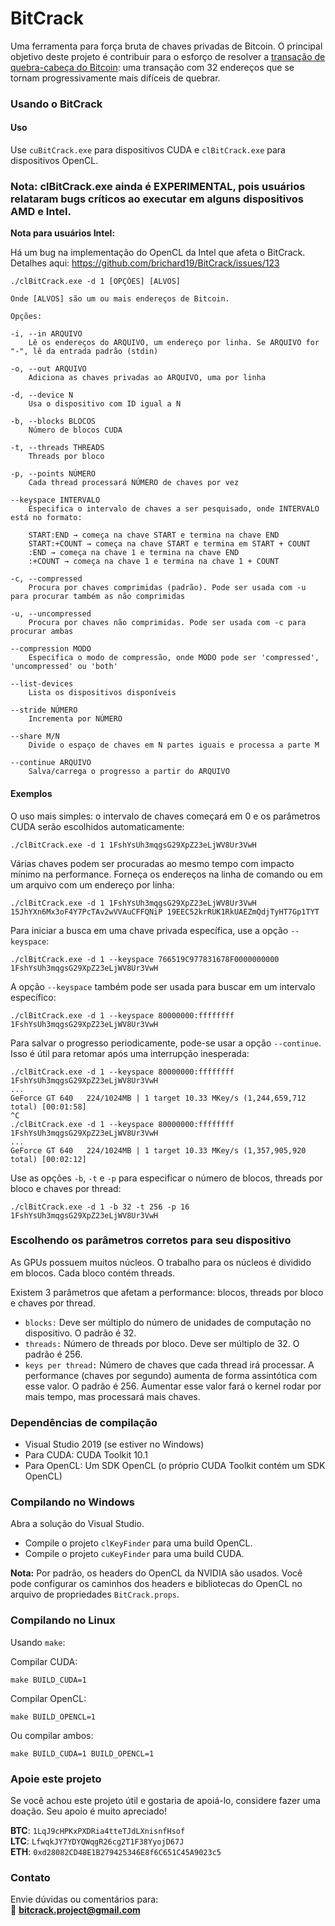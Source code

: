 
# BitCrack

Uma ferramenta para força bruta de chaves privadas de Bitcoin. O principal objetivo deste projeto é contribuir para o esforço de resolver a [transação de quebra-cabeça do Bitcoin](https://blockchain.info/tx/08389f34c98c606322740c0be6a7125d9860bb8d5cb182c02f98461e5fa6cd15): uma transação com 32 endereços que se tornam progressivamente mais difíceis de quebrar.

### Usando o BitCrack

#### Uso

Use `cuBitCrack.exe` para dispositivos CUDA e `clBitCrack.exe` para dispositivos OpenCL.

### Nota: **clBitCrack.exe ainda é EXPERIMENTAL**, pois usuários relataram bugs críticos ao executar em alguns dispositivos AMD e Intel.

**Nota para usuários Intel:**

Há um bug na implementação do OpenCL da Intel que afeta o BitCrack. Detalhes aqui: https://github.com/brichard19/BitCrack/issues/123

```
./clBitCrack.exe -d 1 [OPÇÕES] [ALVOS]

Onde [ALVOS] são um ou mais endereços de Bitcoin.

Opções:

-i, --in ARQUIVO
    Lê os endereços do ARQUIVO, um endereço por linha. Se ARQUIVO for "-", lê da entrada padrão (stdin)

-o, --out ARQUIVO
    Adiciona as chaves privadas ao ARQUIVO, uma por linha

-d, --device N
    Usa o dispositivo com ID igual a N

-b, --blocks BLOCOS
    Número de blocos CUDA

-t, --threads THREADS
    Threads por bloco

-p, --points NÚMERO
    Cada thread processará NÚMERO de chaves por vez

--keyspace INTERVALO
    Especifica o intervalo de chaves a ser pesquisado, onde INTERVALO está no formato:

    START:END → começa na chave START e termina na chave END  
    START:+COUNT → começa na chave START e termina em START + COUNT  
    :END → começa na chave 1 e termina na chave END  
    :+COUNT → começa na chave 1 e termina na chave 1 + COUNT

-c, --compressed  
    Procura por chaves comprimidas (padrão). Pode ser usada com -u para procurar também as não comprimidas

-u, --uncompressed  
    Procura por chaves não comprimidas. Pode ser usada com -c para procurar ambas

--compression MODO  
    Especifica o modo de compressão, onde MODO pode ser 'compressed', 'uncompressed' ou 'both'

--list-devices  
    Lista os dispositivos disponíveis

--stride NÚMERO  
    Incrementa por NÚMERO

--share M/N  
    Divide o espaço de chaves em N partes iguais e processa a parte M

--continue ARQUIVO  
    Salva/carrega o progresso a partir do ARQUIVO
```

#### Exemplos

O uso mais simples: o intervalo de chaves começará em 0 e os parâmetros CUDA serão escolhidos automaticamente:

```
./clBitCrack.exe -d 1 1FshYsUh3mqgsG29XpZ23eLjWV8Ur3VwH
```

Várias chaves podem ser procuradas ao mesmo tempo com impacto mínimo na performance. Forneça os endereços na linha de comando ou em um arquivo com um endereço por linha:

```
./clBitCrack.exe -d 1 1FshYsUh3mqgsG29XpZ23eLjWV8Ur3VwH 15JhYXn6Mx3oF4Y7PcTAv2wVVAuCFFQNiP 19EEC52krRUK1RkUAEZmQdjTyHT7Gp1TYT
```

Para iniciar a busca em uma chave privada específica, use a opção `--keyspace`:

```
./clBitCrack.exe -d 1 --keyspace 766519C977831678F0000000000 1FshYsUh3mqgsG29XpZ23eLjWV8Ur3VwH
```

A opção `--keyspace` também pode ser usada para buscar em um intervalo específico:

```
./clBitCrack.exe -d 1 --keyspace 80000000:ffffffff 1FshYsUh3mqgsG29XpZ23eLjWV8Ur3VwH
```

Para salvar o progresso periodicamente, pode-se usar a opção `--continue`. Isso é útil para retomar após uma interrupção inesperada:

```
./clBitCrack.exe -d 1 --keyspace 80000000:ffffffff 1FshYsUh3mqgsG29XpZ23eLjWV8Ur3VwH
...
GeForce GT 640   224/1024MB | 1 target 10.33 MKey/s (1,244,659,712 total) [00:01:58]
^C
./clBitCrack.exe -d 1 --keyspace 80000000:ffffffff 1FshYsUh3mqgsG29XpZ23eLjWV8Ur3VwH
...
GeForce GT 640   224/1024MB | 1 target 10.33 MKey/s (1,357,905,920 total) [00:02:12]
```

Use as opções `-b`, `-t` e `-p` para especificar o número de blocos, threads por bloco e chaves por thread:

```
./clBitCrack.exe -d 1 -b 32 -t 256 -p 16 1FshYsUh3mqgsG29XpZ23eLjWV8Ur3VwH
```

### Escolhendo os parâmetros corretos para seu dispositivo

As GPUs possuem muitos núcleos. O trabalho para os núcleos é dividido em blocos. Cada bloco contém threads.

Existem 3 parâmetros que afetam a performance: blocos, threads por bloco e chaves por thread.

- `blocks:` Deve ser múltiplo do número de unidades de computação no dispositivo. O padrão é 32.
- `threads:` Número de threads por bloco. Deve ser múltiplo de 32. O padrão é 256.
- `keys per thread:` Número de chaves que cada thread irá processar. A performance (chaves por segundo) aumenta de forma assintótica com esse valor. O padrão é 256. Aumentar esse valor fará o kernel rodar por mais tempo, mas processará mais chaves.

### Dependências de compilação

- Visual Studio 2019 (se estiver no Windows)
- Para CUDA: CUDA Toolkit 10.1
- Para OpenCL: Um SDK OpenCL (o próprio CUDA Toolkit contém um SDK OpenCL)

### Compilando no Windows

Abra a solução do Visual Studio.

- Compile o projeto `clKeyFinder` para uma build OpenCL.
- Compile o projeto `cuKeyFinder` para uma build CUDA.

**Nota:** Por padrão, os headers do OpenCL da NVIDIA são usados. Você pode configurar os caminhos dos headers e bibliotecas do OpenCL no arquivo de propriedades `BitCrack.props`.

### Compilando no Linux

Usando `make`:

Compilar CUDA:
```
make BUILD_CUDA=1
```

Compilar OpenCL:
```
make BUILD_OPENCL=1
```

Ou compilar ambos:
```
make BUILD_CUDA=1 BUILD_OPENCL=1
```

### Apoie este projeto

Se você achou este projeto útil e gostaria de apoiá-lo, considere fazer uma doação. Seu apoio é muito apreciado!

**BTC**: `1LqJ9cHPKxPXDRia4tteTJdLXnisnfHsof`  
**LTC**: `LfwqkJY7YDYQWqgR26cg2T1F38YyojD67J`  
**ETH**: `0xd28082CD48E1B279425346E8f6C651C45A9023c5`

### Contato

Envie dúvidas ou comentários para:  
📧 **bitcrack.project@gmail.com**
